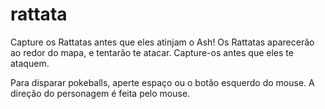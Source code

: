 # rattata

Capture os Rattatas antes que eles atinjam o Ash!
Os Rattatas aparecerão ao redor do mapa, e tentarão te atacar. Capture-os antes que eles te ataquem.

Para disparar pokeballs, aperte espaço ou o botão esquerdo do mouse. A direção do personagem é feita pelo mouse.

